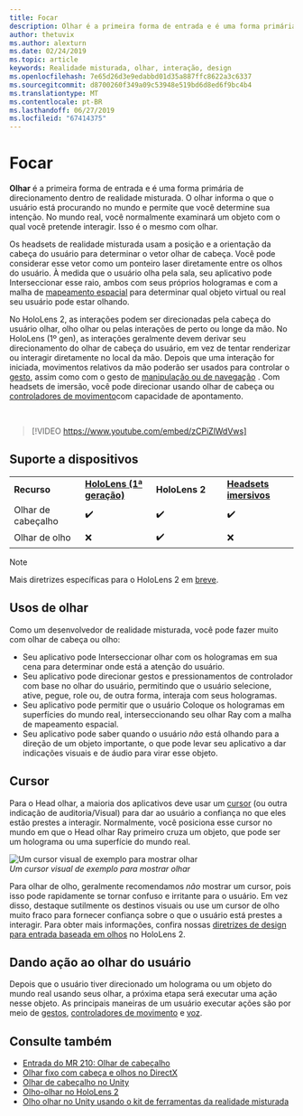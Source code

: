 ```yaml
---
title: Focar
description: Olhar é a primeira forma de entrada e é uma forma primária de direcionamento dentro de realidade misturada.
author: thetuvix
ms.author: alexturn
ms.date: 02/24/2019
ms.topic: article
keywords: Realidade misturada, olhar, interação, design
ms.openlocfilehash: 7e65d26d3e9edabbd01d35a887ffc8622a3c6337
ms.sourcegitcommit: d8700260f349a09c53948e519bd6d8ed6f9bc4b4
ms.translationtype: MT
ms.contentlocale: pt-BR
ms.lasthandoff: 06/27/2019
ms.locfileid: "67414375"
---
```

# <a name="gaze"></a>Focar

**Olhar** é a primeira forma de entrada e é uma forma primária de direcionamento dentro de realidade misturada. O olhar informa o que o usuário está procurando no mundo e permite que você determine sua intenção. No mundo real, você normalmente examinará um objeto com o qual você pretende interagir. Isso é o mesmo com olhar.

Os headsets de realidade misturada usam a posição e a orientação da cabeça do usuário para determinar o vetor olhar de cabeça. Você pode considerar esse vetor como um ponteiro laser diretamente entre os olhos do usuário. À medida que o usuário olha pela sala, seu aplicativo pode Interseccionar esse raio, ambos com seus próprios hologramas e com a malha de [mapeamento espacial](spatial-mapping.md) para determinar qual objeto virtual ou real seu usuário pode estar olhando.

No HoloLens 2, as interações podem ser direcionadas pela cabeça do usuário olhar, olho olhar ou pelas interações de perto ou longe da mão.
No HoloLens (1º gen), as interações geralmente devem derivar seu direcionamento do olhar de cabeça do usuário, em vez de tentar renderizar ou interagir diretamente no local da mão. Depois que uma interação for iniciada, movimentos relativos da mão poderão ser usados para controlar o [gesto](gestures.md), assim como com o gesto de [manipulação ou de navegação](gestures.md#composite-gestures) . Com headsets de imersão, você pode direcionar usando olhar de cabeça ou [controladores de movimento](motion-controllers.md)com capacidade de apontamento.

<br>

>[!VIDEO https://www.youtube.com/embed/zCPiZlWdVws]

## <a name="device-support"></a>Suporte a dispositivos

<table>
    <colgroup>
    <col width="25%" />
    <col width="25%" />
    <col width="25%" />
    <col width="25%" />
    </colgroup>
    <tr>
        <td><strong>Recurso</strong></td>
        <td><a href="hololens-hardware-details.md"><strong>HoloLens (1ª geração)</strong></a></td>
        <td><strong>HoloLens 2</strong></td>
        <td><a href="immersive-headset-hardware-details.md"><strong>Headsets imersivos</strong></a></td>
    </tr>
     <tr>
        <td>Olhar de cabeçalho</td>
        <td>✔️</td>
        <td>✔️</td>
        <td>✔️</td>
    </tr>
     <tr>
        <td>Olhar de olho</td>
        <td>❌</td>
        <td>✔️</td>
        <td>❌</td>
    </tr>
</table>

> [!NOTE]
> Mais diretrizes específicas para o HoloLens 2 em [breve](index.md#news-and-notes).


## <a name="uses-of-gaze"></a>Usos de olhar

Como um desenvolvedor de realidade misturada, você pode fazer muito com olhar de cabeça ou olho:
* Seu aplicativo pode Interseccionar olhar com os hologramas em sua cena para determinar onde está a atenção do usuário.
* Seu aplicativo pode direcionar gestos e pressionamentos de controlador com base no olhar do usuário, permitindo que o usuário selecione, ative, pegue, role ou, de outra forma, interaja com seus hologramas.
* Seu aplicativo pode permitir que o usuário Coloque os hologramas em superfícies do mundo real, interseccionando seu olhar Ray com a malha de mapeamento espacial.
* Seu aplicativo pode saber quando o usuário *não* está olhando para a direção de um objeto importante, o que pode levar seu aplicativo a dar indicações visuais e de áudio para virar esse objeto.

## <a name="cursor"></a>Cursor

Para o Head olhar, a maioria dos aplicativos deve usar um [cursor](cursors.md) (ou outra indicação de auditoria/Visual) para dar ao usuário a confiança no que eles estão prestes a interagir. Normalmente, você posiciona esse cursor no mundo em que o Head olhar Ray primeiro cruza um objeto, que pode ser um holograma ou uma superfície do mundo real.

![Um cursor visual de exemplo para mostrar olhar](images/cursor.jpg)<br>
*Um cursor visual de exemplo para mostrar olhar*

Para olhar de olho, geralmente recomendamos *não* mostrar um cursor, pois isso pode rapidamente se tornar confuso e irritante para o usuário. Em vez disso, destaque sutilmente os destinos visuais ou use um cursor de olho muito fraco para fornecer confiança sobre o que o usuário está prestes a interagir. Para obter mais informações, confira nossas [diretrizes de design para entrada baseada em olhos](eye-tracking.md) no HoloLens 2.

## <a name="giving-action-to-the-users-gaze"></a>Dando ação ao olhar do usuário

Depois que o usuário tiver direcionado um holograma ou um objeto do mundo real usando seus olhar, a próxima etapa será executar uma ação nesse objeto. As principais maneiras de um usuário executar ações são por meio de [gestos](gestures.md), [controladores de movimento](motion-controllers.md) e [voz](voice-input.md).

## <a name="see-also"></a>Consulte também
* [Entrada do MR 210: Olhar de cabeçalho](holograms-210.md)
* [Olhar fixo com cabeça e olhos no DirectX](gaze-in-directx.md)
* [Olhar de cabeçalho no Unity](gaze-in-unity.md)
* [Olho-olhar no HoloLens 2](eye-tracking.md)
* [Olho olhar no Unity usando o kit de ferramentas da realidade misturada](https://aka.ms/mrtk-eyes)
